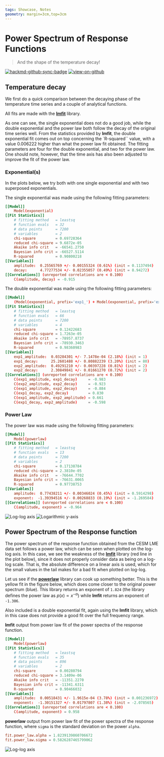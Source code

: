```yaml
---
tags: Showcase, Notes
geometry: margin=3cm,top=3cm
---
```


# Power Spectrum of Response Functions

> And the shape of the temperature decay!

[![hackmd-github-sync-badge](https://hackmd.io/j4L-EIhRQqGdl5KmiIZ-_w/badge)](https://hackmd.io/@engeir/SyCB0N-_i)
[![view-on-github](https://img.shields.io/badge/View%20on-GitHub-yellowgreen)](https://github.com/engeir/hack-md-notes/blob/main/power-spectrum.md)

## Temperature decay

We first do a quick comparison between the decaying phase of the temperature time
series and a couple of analytical functions.

All fits are made with the [**lmfit**](https://lmfit.github.io/lmfit-py/) library.

As one can see, the single exponential does not do a good job, while the double
exponential and the power law both follow the decay of the original time series well.
From the statistics provided by **lmfit**, the double exponential fit comes out on top
concerning the `R-squared`` value, with a value $0.006222$ higher than what the power
law fit obtained. The fitting parameters are four for the double exponential, and two
for the power law. One should note, however, that the time axis has also been adjusted
to improve the fit of the power law.

### Exponential(s)

In the plots below, we try both with one single exponential and with two superposed
exponentials.

The single exponential was made using the following fitting parameters:

```toml
[[Model]]
    Model(exponential)
[[Fit Statistics]]
    # fitting method   = leastsq
    # function evals   = 32
    # data points      = 7200
    # variables        = 2
    chi-square         = 0.69728364
    reduced chi-square = 9.6872e-05
    Akaike info crit   = -66541.2750
    Bayesian info crit = -66527.5114
    R-squared          = 0.90800218
[[Variables]]
    amplitude:  0.25565769 +/- 0.00155324 (0.61%) (init = 0.1137494)
    decay:      4.77277534 +/- 0.02355057 (0.49%) (init = 8.94272)
[[Correlations]] (unreported correlations are < 0.100)
    C(amplitude, decay) = -0.915
```

The double exponential was made using the following fitting parameters:

```toml
[[Model]]
    (Model(exponential, prefix='exp1_') + Model(exponential, prefix='exp2_'))
[[Fit Statistics]]
    # fitting method   = leastsq
    # function evals   = 66
    # data points      = 7200
    # variables        = 4
    chi-square         = 0.12422683
    reduced chi-square = 1.7263e-05
    Akaike info crit   = -78957.8737
    Bayesian info crit = -78930.3463
    R-squared          = 0.98360983
[[Variables]]
    exp1_amplitude:  0.03284301 +/- 7.1478e-04 (2.18%) (init = 1)
    exp1_decay:      25.2601488 +/- 0.80882239 (3.20%) (init = 80)
    exp2_amplitude:  0.49291210 +/- 0.00397228 (0.81%) (init = 2)
    exp2_decay:      2.30849841 +/- 0.01661270 (0.72%) (init = 2)
[[Correlations]] (unreported correlations are < 0.100)
    C(exp1_amplitude, exp1_decay)     = -0.983
    C(exp2_amplitude, exp2_decay)     = -0.923
    C(exp1_amplitude, exp2_decay)     = -0.884
    C(exp1_decay, exp2_decay)         = 0.830
    C(exp1_amplitude, exp2_amplitude) = 0.661
    C(exp1_decay, exp2_amplitude)     = -0.598
```

### Power Law

The power law was made using the following fitting parameters:

```toml
[[Model]]
    Model(powerlaw)
[[Fit Statistics]]
    # fitting method   = leastsq
    # function evals   = 13
    # data points      = 7200
    # variables        = 2
    chi-square         = 0.17138784
    reduced chi-square = 2.3810e-05
    Akaike info crit   = -76644.7702
    Bayesian info crit = -76631.0065
    R-squared          = 0.97738753
[[Variables]]
    amplitude:  0.77438211 +/- 0.00346024 (0.45%) (init = 0.5914298)
    exponent:  -1.39394516 +/- 0.00268833 (0.19%) (init = -1.269584)
[[Correlations]] (unreported correlations are < 0.100)
    C(amplitude, exponent) = -0.964
```

![Log-log
axis](https://raw.githubusercontent.com/engeir/hack-md-notes/5c18d59d54162b51f663da287d065a095813e90f/assets/pic/deconv-power-spectrum/loglog.png
"Log-log axis")
![Logarithmic
y-axis](https://raw.githubusercontent.com/engeir/hack-md-notes/5c18d59d54162b51f663da287d065a095813e90f/assets/pic/deconv-power-spectrum/semilogy.png
"Logarithmic y-axis")

## Power Spectrum of the Response function

The power spectrum of the response function obtained from the CESM LME data set follows
a power law, which can be seen when plotted on the log-log axis. In this case, we see
the weakness of the [**lmfit**](https://lmfit.github.io/lmfit-py/) library (red line in
the plot below), since it does not properly consider data as being on a log-log scale.
That is, the absolute difference on a linear axis is used, which for the small values in
the tail makes for a bad fit when plotted on log-log.

Let us see if the [**powerlaw**](https://github.com/jeffalstott/powerlaw) library can
cook up something better. This is the yellow fit in the figure below, which does come
closer to the original power spectrum (blue). This library returns an exponent of
`1.824` (the library defines the power law as $p(x)\propto x^{-\alpha}$) while **lmfit**
returns an exponent of `-1.306`.

Also included is a double exponential fit, again using the **lmfit** library, which in
this case does not provide a good fit over the full frequency range.

**lmfit** output from power law fit of the power spectra of the response function.

```toml
[[Model]]
    Model(powerlaw)
[[Fit Statistics]]
    # fitting method   = leastsq
    # function evals   = 35
    # data points      = 896
    # variables        = 2
    chi-square         = 0.00280794
    reduced chi-square = 3.1409e-06
    Akaike info crit   = -11351.2270
    Bayesian info crit = -11341.6311
    R-squared          = 0.90466032
[[Variables]]
    amplitude:  0.00518431 +/- 1.9615e-04 (3.78%) (init = 0.001236972)
    exponent:  -1.30151327 +/- 0.01797807 (1.38%) (init = -2.078565)
[[Correlations]] (unreported correlations are < 0.100)
    C(amplitude, exponent) = 0.958
```

**powerlaw** output from power law fit of the power spectra of the response function,
where `sigma` is the standard deviation on the power `alpha`.

```toml
fit.power_law.alpha = 1.8239139860706672
fit.power_law.sigma = 0.5826287465799062
```

![Log-log
axis](https://raw.githubusercontent.com/engeir/hack-md-notes/50bb4f5fbdafa6ac5b37facd39610756a802eb85/assets/pic/deconv-power-spectrum/loglog-newest.png
"Log-log axis")
